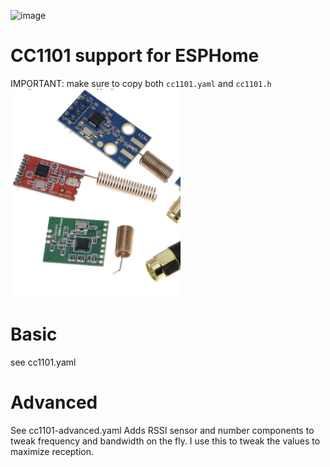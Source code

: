 ![image](https://esphome.io/_images/made-for-esphome-black-on-white.svg)
# CC1101 support for ESPHome

IMPORTANT: make sure to copy both `cc1101.yaml` and `cc1101.h`
![image](./cc1101-variants.png)

# Basic
see cc1101.yaml

# Advanced
See cc1101-advanced.yaml
Adds RSSI sensor and number components to tweak frequency and bandwidth on the fly.
I use this to tweak the values to maximize reception.


